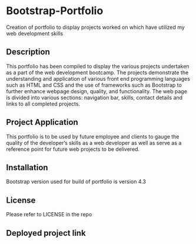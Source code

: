# Bootstrap-Portfolio
Creation of portfolio to display projects worked on which have utilized my web development skills

## Description 
This portfolio has been compiled to display the various projects undertaken as a part of the web development bootcamp. The projects demonstrate the understanding and application of various front end programming languages such as HTML and CSS and the use of frameworks such as Bootstrap to further enhance webpage design, quality, and functionality.
The web page is divided into various sections: navigation bar, skills, contact details and links to all completed projects. 

## Project Application
This portfolio is to be used by future employee and clients to gauge the quality of the developer’s skills as a web developer as well as serve as a reference point for future web projects to be delivered. 

## Installation 
Bootstrap version used for build of portfolio is version 4.3

## License
Please refer to LICENSE in the repo

## Deployed project link
